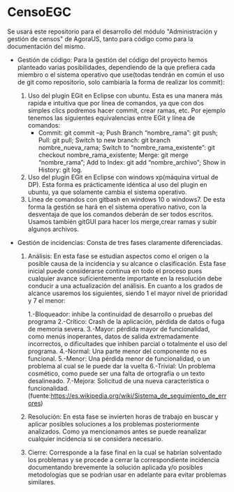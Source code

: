 # CensoEGC
Se usará este repositorio para el desarrollo del módulo "Administración y gestión de censos" de AgoraUS, tanto para código como para la documentación del mismo.

- Gestión de código:
  Para la gestión del código del proyecto hemos planteado varias posibilidades, dependiendo de la que prefiera cada miembro o el sistema operativo que use(todas tendrán en común el uso de git como repositorio, solo cambiaría la forma de realizar los commit):
  1. Uso del plugin EGit en Eclipse con ubuntu. Esta es una manera más rapida e intuitiva que por línea de comandos, ya que con dos simples clics podremos hacer commit, crear ramas, etc.
  Por ejemplo tenemos las siguientes equivalencias entre EGit y línea de comandos: 
      - Commit: git commit –a; Push Branch “nombre_rama”: git push; Pull: git pull; Switch to new branch: git branch nombre_nueva_rama; Switch to “nombre_rama_existente”: git checkout nombre_rama_existente; Merge: git merge “nombre_rama”; Add to Index: git add “nombre_archivo”; Show in History: git log.
  2. Uso del plugin EGit en Eclipse con windows xp(máquina virtual de DP). Esta forma es prácticamente idéntica al uso del plugin en ubuntu, ya que solamente cambia el sistema operativo. 
  3. Línea de comandos con gitbash en windows 10 o windows7. De esta forma la gestión se hará en el sistema operativo nativo, con la desventaja de que los comandos deberán de ser todos escritos. Usamos también gitGUI para hacer los merge,crear ramas y subir algunos archivos.
  
  
  
- Gestión de incidencias:
  Consta de tres fases claramente diferenciadas.
  
  1. Análisis: En esta fase se estudian aspectos como el origen o la posible causa de la incidencia y su alcance o clasificación. Esta fase inicial puede considerarse continua en todo el proceso pues cualquier avance suficientemente importante en la resolución debe conducir a una actualización del análisis. En cuanto a los grados de alcance usaremos los siguientes, siendo 1 el mayor nivel de prioridad y 7 el menor: 
  
      1.-Bloqueador: inhibe la continuidad de desarrollo o pruebas del programa
      2.-Crítico: Crash de la aplicación, pérdida de datos o fuga de memoria severa.
      3.-Mayor: pérdida mayor de funcionalidad, como menús inoperantes, datos de salida extremadamente incorrectos, o dificultades que                  inhiben parcial o totalmente el uso del programa.
      4.-Normal: Una parte menor del componente no es funcional.
      5.-Menor: Una pérdida menor de funcionalidad, o un problema al cual se le puede dar la vuelta
      6.-Trivial: Un problema cosmético, como puede ser una falta de ortografía o un texto desalineado.
      7.-Mejora: Solicitud de una nueva característica o funcionalidad.
      (fuente:https://es.wikipedia.org/wiki/Sistema_de_seguimiento_de_errores)
   
   2.  Resolución: En esta fase se invierten horas de trabajo en buscar y aplicar posibles soluciones a los problemas posteriormente analizados. Como ya mencionamos antes se puede reanalizar cualquier incidencia si se considera necesario.
   
   3. Cierre: Corresponde a la fase final en la cual se habrían solventado los problemas y se procede a cerrar la correspondiente incidencia documentando brevemente la solución aplicada y/o posibles metodologías que se podrían usar en adelante para evitar problemas similares.
